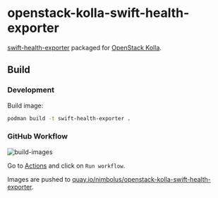 # openstack-kolla-swift-health-exporter

[swift-health-exporter](https://github.com/sapcc/swift-health-exporter) packaged for [OpenStack Kolla](https://docs.openstack.org/kolla/latest/index.html).

## Build

### Development

Build image:
```sh
podman build -t swift-health-exporter .
```

### GitHub Workflow

![build-images](https://github.com/nimbolus/openstack-kolla-swift-health-exporter/actions/workflows/build.yml/badge.svg)

Go to [Actions](https://github.com/nimbolus/openstack-kolla-swift-health-exporter/actions/workflows/build.yml) and click on `Run workflow`.

Images are pushed to [quay.io/nimbolus/openstack-kolla-swift-health-exporter](https://quay.io/repository/nimbolus/openstack-kolla-swift-health-exporter).
